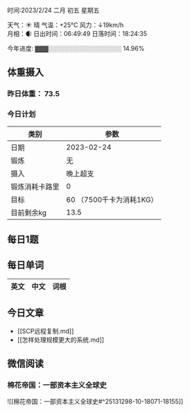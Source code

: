 

时间:2023/2/24 二月 初五 星期五

天气：☀️   晴 气温：+25°C 风力：↓19km/h  
月相：🌒 日出时间：06:49:49 日落时间：18:24:35

今年进度: ▓▓▓░░░░░░░░░░░░░░░░░ 14.96%

## 体重摄入

### 昨日体重： 73.5
### 今日计划
| 类别           | 参数                    |
| -------------- | ----------------------- |
| 日期           | 2023-02-24               |
| 锻炼           |       无        |
| 摄入           | 晚上超支 |
| 锻炼消耗卡路里 | 0|
| 目标           | 60      （7500千卡为消耗1KG）                |
| 目前剩余kg               | 13.5                          |


## 每日1题



## 每日单词

| 英文       | 中文       |词根|
| ---------- | ---------- | ---|


## 今日文章

- [[SCP远程复制.md]] 
- [[怎样处理规模更大的系统.md]]


## 微信阅读

<!-- start of weread -->

### 棉花帝国：一部资本主义全球史
![[棉花帝国：一部资本主义全球史#^25131298-10-18071-18155]]

<!-- end of weread -->
